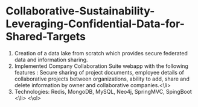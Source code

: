 # Collaborative-Sustainability-Leveraging-Confidential-Data-for-Shared-Targets
<ol>
<li>Creation of a data lake from scratch which provides secure federated data and information sharing.</li>
<li>Implemented Company Collaboration Suite webapp with the following features : Secure sharing of project documents, employee details of collaborative projects between organizations, ability to add, share and delete information by owner and collaborative companies.<\li>
<li> Technologies: Redis, MongoDB, MySQL, Neo4j, SpringMVC, SpingBoot <\li>
<\ol>
